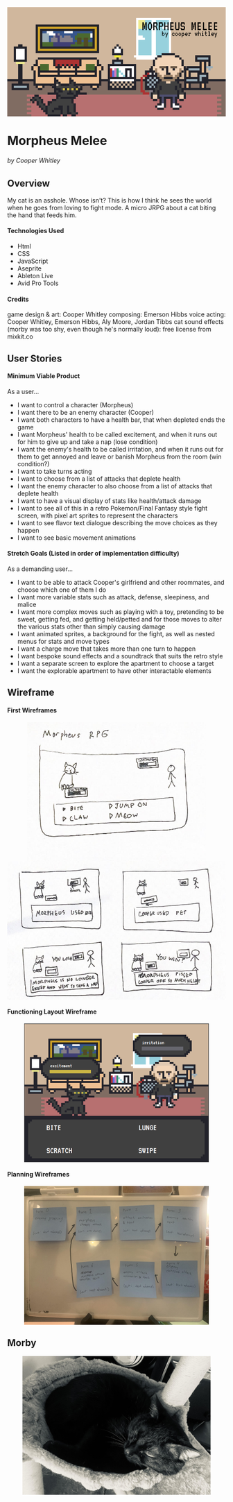 <img src="./assets/sprites/morpheusmeleeheader.png" alt="Pixel art header with title of game and sprites of Cooper and Morpheus" style="display: block; margin-left: auto; margin-right: auto;">

# Morpheus Melee
###### by Cooper Whitley

## Overview
My cat is an asshole. Whose isn't? This is how I think he sees the world when he goes from loving to fight mode. A micro JRPG about a cat biting the hand that feeds him.
#### Technologies Used
- Html
- CSS
- JavaScript
- Aseprite
- Ableton Live
- Avid Pro Tools
#### Credits
game design & art: Cooper Whitley
composing: Emerson Hibbs
voice acting: Cooper Whitley, Emerson Hibbs, Aly Moore, Jordan Tibbs
cat sound effects (morby was too shy, even though he's normally loud): free license from mixkit.co
## User Stories
#### Minimum Viable Product
As a user...
- I want to control a character (Morpheus)
- I want there to be an enemy character (Cooper)
- I want both characters to have a health bar, that when depleted ends the game
- I want Morpheus' health to be called excitement, and when it runs out for him to give up and take a nap (lose condition)
- I want the enemy's health to be called irritation, and when it runs out for them to get annoyed and leave or banish Morpheus from the room (win condition?)
- I want to take turns acting
- I want to choose from a list of attacks that deplete health
- I want the enemy character to also choose from a list of attacks that deplete health
- I want to have a visual display of stats like health/attack damage
- I want to see all of this in a retro Pokemon/Final Fantasy style fight screen, with pixel art sprites to represent the characters
- I want to see flavor text dialogue describing the move choices as they happen
- I want to see basic movement animations
#### Stretch Goals (Listed in order of implementation difficulty)
As a demanding user...
- I want to be able to attack Cooper's girlfriend and other roommates, and choose which one of them I do
- I want more variable stats such as attack, defense, sleepiness, and malice
- I want more complex moves such as playing with a toy, pretending to be sweet, getting fed, and getting held/petted and for those moves to alter the various stats other than simply causing damage
- I want animated sprites, a background for the fight, as well as nested menus for stats and move types
- I want a charge move that takes more than one turn to happen
- I want bespoke sound effects and a soundtrack that suits the retro style
- I want a separate screen to explore the apartment to choose a target
- I want the explorable apartment to have other interactable elements
## Wireframe
#### First Wireframes
<img src="./assets/photos/basic_sketch.jpg" alt="Move choice screen" style="display: block; height: 20rem; margin-left: auto; margin-right: auto;">
<img src="./assets/photos/basic_sketch_2.jpg" alt="Turn outcomes and game win/lose condition" style="display: block; height: 20rem; margin-left: auto; margin-right: auto;">

#### Functioning Layout Wireframe
<img src="./assets/photos/wireframe-render.png" alt="Final layout for main fight screen" style="display: block; height: 20rem; margin-left: auto; margin-right: auto;">

#### Planning Wireframes
<img src="./assets/photos/turn-loop-wireframe.jpg" alt="Mockup of turn loop logic" style="display: block; height: 20rem; margin-left: auto; margin-right: auto;">

## Morby

<img src="./assets/photos/readme_morph.jpg" alt="Morpheus sleeping in a bowl" style="display: block; height: 20rem; margin-left: auto; margin-right: auto;">

